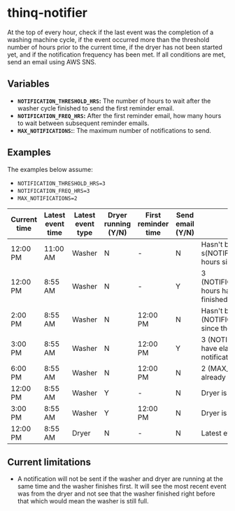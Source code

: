 # thinq-notifier

At the top of every hour, check if the last event was the completion of a washing machine cycle, if the event occurred more than the threshold number of hours prior to the current time, if the dryer has not been started yet, and if the notification frequency has been met. If all conditions are met, send an email using AWS SNS.

## Variables

- **`NOTIFICATION_THRESHOLD_HRS`:** The number of hours to wait after the washer cycle finished to send the first reminder email.
- **`NOTIFICATION_FREQ_HRS`:** After the first reminder email, how many hours to wait between subsequent reminder emails.
- **`MAX_NOTIFICATIONS`:**: The maximum number of notifications to send.

## Examples

The examples below assume:

- `NOTIFICATION_THRESHOLD_HRS=3`
- `NOTIFICATION_FREQ_HRS=3`
- `MAX_NOTIFICATIONS=2`

| Current time | Latest event time | Latest event type | Dryer running (Y/N) | First reminder time | Send email (Y/N) | Reason                                                                   |
| ------------ | ----------------- | ----------------- | ------------------- | ------------------- | ---------------- | ------------------------------------------------------------------------ |
| 12:00 PM     | 11:00 AM          | Washer            | N                   | -                   | N                | Hasn't been 3 s(NOTIFICATION_THRESHOLD_HRS) hours since washer finished  |
| 12:00 PM     | 8:55 AM           | Washer            | N                   | -                   | Y                | 3 (NOTIFICATION_THRESHOLD_HRS) hours have elapsed since washer finished  |
| 2:00 PM      | 8:55 AM           | Washer            | N                   | 12:00 PM            | N                | Hasn't been 3 (NOTIFICATION_FREQ_HRS) hours since the last notification  |
| 3:00 PM      | 8:55 AM           | Washer            | N                   | 12:00 PM            | Y                | 3 (NOTIFICATION_FREQ_HRS) hours have elapsed since the last notification |
| 6:00 PM      | 8:55 AM           | Washer            | N                   | 12:00 PM            | N                | 2 (MAX_NOTIFICATIONS) have already been sent                             |
| 12:00 PM     | 8:55 AM           | Washer            | Y                   | -                   | N                | Dryer is running                                                         |
| 3:00 PM      | 8:55 AM           | Washer            | Y                   | 12:00 PM            | N                | Dryer is running                                                         |
| 12:00 PM     | 8:55 AM           | Dryer             | N                   | -                   | N                | Latest event was the dryer                                               |

## Current limitations

- A notification will not be sent if the washer and dryer are running at the same time and the washer finishes first. It will see the most recent event was from the dryer and not see that the washer finished right before that which would mean the washer is still full.

